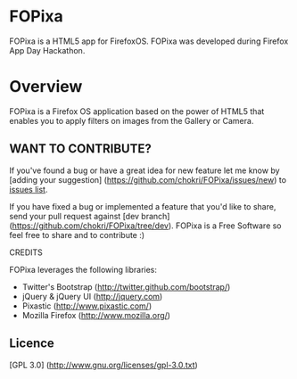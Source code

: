 FOPixa
======
FOPixa is a HTML5 app for FirefoxOS.
FOPixa was developed during Firefox App Day Hackathon.

Overview
========

FOPixa is a Firefox OS application based on the power of HTML5
that enables you to apply filters on images from the Gallery or Camera.


WANT TO CONTRIBUTE?
---------------------

If you've found a bug or have a great idea for new feature let me know by [adding your suggestion]
(https://github.com/chokri/FOPixa/issues/new) to [issues list](https://github.com/chokri/FOPixa/issues).

If you have fixed a bug or implemented a feature that you'd like to share, send your pull request against [dev branch]
(https://github.com/chokri/FOPixa/tree/dev). FOPixa is a Free Software so feel free to share and to contribute :)



CREDITS

FOPixa leverages the following libraries:

* Twitter's Bootstrap (http://twitter.github.com/bootstrap/)
* jQuery & jQuery UI (http://jquery.com)
* Pixastic (http://www.pixastic.com/)
* Mozilla Firefox (http://www.mozilla.org/)


Licence
------
[GPL 3.0] (http://www.gnu.org/licenses/gpl-3.0.txt)

